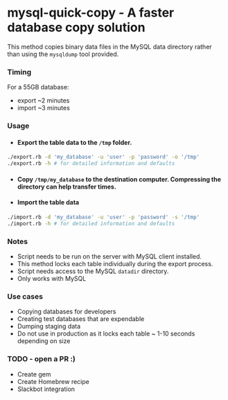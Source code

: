 # mysql-quick-copy - A faster database copy solution
This method copies binary data files in the MySQL data directory rather than using the `mysqldump` tool provided.
### Timing
For a 55GB database: 
* export ~2 minutes
* import ~3 minutes

### Usage
* #### Export the table data to the `/tmp` folder. 
```bash
./export.rb -d 'my_database' -u 'user' -p 'password' -o '/tmp'
./export.rb -h # for detailed information and defaults
```

* #### Copy `/tmp/my_database` to the destination computer. Compressing the directory can help transfer times.

* #### Import the table data 
```bash
./import.rb -d 'my_database' -u 'user' -p 'password' -s '/tmp'
./import.rb -h # for detailed information and defaults
```
### Notes
* Script needs to be run on the server with MySQL client installed.
* This method locks each table individually during the export process.
* Script needs access to the MySQL `datadir` directory.
* Only works with MySQL

### Use cases
* Copying databases for developers
* Creating test databases that are expendable
* Dumping staging data
* Do not use in production as it locks each table ~ 1-10 seconds depending on size

### TODO - open a PR :) 
* Create gem
* Create Homebrew recipe
* Slackbot integration
